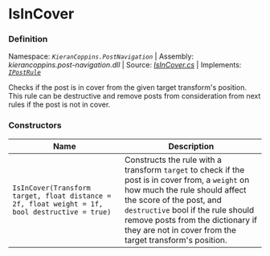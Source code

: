 # IsInCover

### Definition
Namespace: *`KieranCoppins.PostNavigation`* | Assembly: *kierancoppins.post-navigation.dll* | Source: [*IsInCover.cs*]() | Implements: [*`IPostRule`*]()

Checks if the post is in cover from the given target transform's position. This rule can be destructive and remove posts from consideration from next rules if the post is not in cover.

### Constructors
| Name | Description |
|------|-------------|
| `IsInCover(Transform target, float distance = 2f, float weight = 1f, bool destructive = true)` | Constructs the rule with a transform `target` to check if the post is in cover from, a `weight` on how much the rule should affect the score of the post, and `destructive` bool if the rule should remove posts from the dictionary if they are not in cover from the target transform's position. |